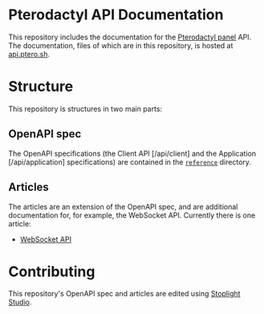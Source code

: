 # Pterodactyl API Documentation
This repository includes the documentation for the [Pterodactyl panel](https://pterodactyl.io) API.
The documentation, files of which are in this repository,
is hosted at [api.ptero.sh](https://api.ptero.sh/#).

# Structure
This repository is structures in two main parts:
## OpenAPI spec
The OpenAPI specifications (the Client API [/api/client] and the Application [/api/application] specifications)
are contained in the [`reference`](./reference) directory.
## Articles
The articles are an extension of the OpenAPI spec,
and are additional documentation for, for example, the WebSocket API.
Currently there is one article:
- [WebSocket API](./docs/Server-Websockets.md)

# Contributing
This repository's OpenAPI spec and articles are edited using [Stoplight Studio](https://stoplight.io/studio).
